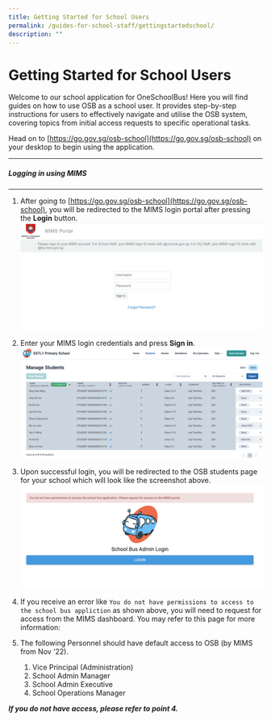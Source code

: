 ```yaml
---
title: Getting Started for School Users
permalink: /guides-for-school-staff/gettingstartedschool/
description: ""
---
```

# Getting Started for School Users

Welcome to our school application for OneSchoolBus! Here you will find guides on how to use OSB as a school user. It provides step-by-step instructions for users to effectively navigate and utilise the OSB system, covering topics from initial access requests to specific operational tasks. 

Head on to [https://go.gov.sg/osb-school](https://go.gov.sg/osb-school) on your desktop to begin using the application.

* * *

##### Logging in using MIMS
---------------------

1.  After going to [https://go.gov.sg/osb-school](https://go.gov.sg/osb-school), you will be redirected to the MIMS login portal after pressing the **Login** button.
![](/images/mimsloginpage.png)

2.  Enter your MIMS login credentials and press **Sign in**.
![](/images/School/Getting%20started%20school%20users/screenshot%202023-10-03%20094621.png)
    
3.  Upon successful login, you will be redirected to the OSB students page for your school which will look like the screenshot above.
![](/images/osbschoolloginissue.png)
    
4.  If you receive an error like `You do not have permissions to access to the school bus appliction` as shown above, you will need to request for access from the MIMS dashboard. You may refer to this page for more information: 
    
5.  The following Personnel should have default access to OSB (by MIMS from Nov ‘22).
    
    1.  Vice Principal (Administration)
    2.  School Admin Manager
    3.  School Admin Executive
    4.  School Operations Manager

_************************If you do not have access, please refer to point 4.************************_
